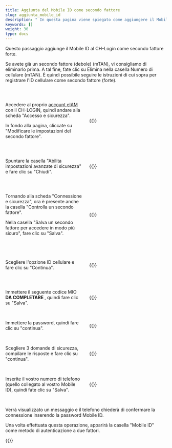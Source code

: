 ```yaml
---
title: Aggiunta del Mobile ID come secondo fattore
slug: aggiunta_mobile_id
description: " In questa pagina viene spiegato come aggiungere il Mobile ID come secondo fattore al CH-Login. Questo vi permetterà di verificare la vostra identità quando vi connetterete a eIAM. "
keywords: []
weight: 30
type: docs
---
```


Questo passaggio aggiunge il Mobile ID al CH-Login come secondo fattore forte.

Se avete già un secondo fattore (debole) (mTAN), vi consigliamo di eliminarlo prima. A tal fine, fate clic su Elimina nella casella Numero di cellulare (mTAN). È quindi possibile seguire le istruzioni di cui sopra per registrare l'ID cellulare come secondo fattore (forte).

&nbsp;

<!-- 1ere paire de colonnes -->

<div style="display: flex; justify-content: space-between; align-items: center;">

<div style="flex: 1; padding-right: 10px;">
<!-- First column content goes here -->
<p> Accedere al proprio <a href="https://www.myaccount-r.eiam.admin.ch/">account eIAM</a> con il CH-LOGIN, quindi andare alla scheda "Accesso e sicurezza". </p>

<p> In fondo alla pagina, cliccate su "Modificare le impostazioni del secondo fattore". </p>
</div>

<div style="flex: 1; padding-left: 10px;">
<!-- Second column content goes here -->
{{<insertImage image="modif_parametres_it.png" description="modification paramètres" class="bord taille">}}    
</div>

</div>

&nbsp; 

<!-- 2eme paire de colonnes -->

<div style="display: flex; justify-content: space-between; align-items: center;">

<div style="flex: 1; padding-right: 10px;">
<!-- First column content goes here -->
Spuntare la casella "Abilita impostazioni avanzate di sicurezza" e fare clic su "Chiudi".
</div>

<div style="flex: 1; padding-left: 10px;">
<!-- Second column content goes here -->
{{<insertImage image="activation_param_it.png" description="Activation paramètres avancés" class="bord taille">}}     
</div>

</div>

&nbsp; 

<!-- 3eme paire de colonnes -->

<div style="display: flex; justify-content: space-between; align-items: center;">

<div style="flex: 1; padding-right: 10px;">
<!-- First column content goes here -->
<p> Tornando alla scheda "Connessione e sicurezza", ora è presente anche la casella "Controlla un secondo fattore". </p>

<p> Nella casella "Salva un secondo fattore per accedere in modo più sicuro", fare clic su "Salva". </p>

</div>

<div style="flex: 1; padding-left: 10px;">
<!-- Second column content goes here -->
{{<insertImage image="ajout_facteur_fr.png" description="ajout second facteur" class="bord taille">}}           <!-- ATTENTION image en français -->
</div>

</div>

&nbsp; 

<!-- 4eme paire de colonnes -->

<div style="display: flex; justify-content: space-between; align-items: center;">

<div style="flex: 1; padding-right: 10px;">
<!-- First column content goes here -->
<p> Scegliere l'opzione ID cellulare e fare clic su "Continua". </p>
</div>

<div style="flex: 1; padding-left: 10px;">
<!-- Second column content goes here -->
{{<insertImage image="choix_mobileid.png" description="ajout second facteur" class="bord taille">}}         <!-- ATTENTION image en français -->
</div>

</div>

&nbsp; 

<!-- 5eme paire de colonnes -->

<div style="display: flex; justify-content: space-between; align-items: center;">

<div style="flex: 1; padding-right: 10px;">
<!-- First column content goes here -->
Immettere il seguente codice MIO <B> DA COMPLETARE </B>, quindi fare clic su "Salva". 
</div>

<div style="flex: 1; padding-left: 10px;">
<!-- Second column content goes here -->
{{<insertImage image="code_mio.png" description="ajout second facteur" class="bord taille">}}           <!-- ATTENTION image en français -->
</div>

</div>

&nbsp; 

<!-- 6eme paire de colonnes -->

<div style="display: flex; justify-content: space-between; align-items: center;">

<div style="flex: 1; padding-right: 10px;">
<!-- First column content goes here -->
Immettere la password, quindi fare clic su "continua".
</div>

<div style="flex: 1; padding-left: 10px;">
<!-- Second column content goes here -->
{{<insertImage image="mot_de_passe.png" description="Mot de passe" class="bord taille">}}           <!-- ATTENTION image en français -->
</div>

</div>

&nbsp; 

<!-- 7eme paire de colonnes -->

<div style="display: flex; justify-content: space-between; align-items: center;">

<div style="flex: 1; padding-right: 10px;">
<!-- First column content goes here -->
Scegliere 3 domande di sicurezza, compilare le risposte e fare clic su "continua".
</div>

<div style="flex: 1; padding-left: 10px;">
<!-- Second column content goes here -->
{{<insertImage image="questions_secu.png" description="ajout questions sécurité" class="bord taille">}}         <!-- ATTENTION image en français -->
</div>

</div>

&nbsp;

<!-- 8eme paire de colonnes -->

<div style="display: flex; justify-content: space-between; align-items: center;">

<div style="flex: 1; padding-right: 10px;">
<!-- First column content goes here -->
Inserite il vostro numero di telefono (quello collegato al vostro Mobile ID), quindi fate clic su "Salva".
</div>

<div style="flex: 1; padding-left: 10px;">
<!-- Second column content goes here -->
{{<insertImage image="saisie_tel.png" description="ajout second facteur" class="bord taille">}}         <!-- ATTENTION image en français -->
</div>

</div>

&nbsp;

Verrà visualizzato un messaggio e il telefono chiederà di confermare la connessione inserendo la password Mobile ID. 

Una volta effettuata questa operazione, apparirà la casella "Mobile ID" come metodo di autenticazione a due fattori. 

{{<insertImage image="mobileid_present.png" description="ajout second facteur" class="bord taille">}}           <!-- ATTENTION image en français -->